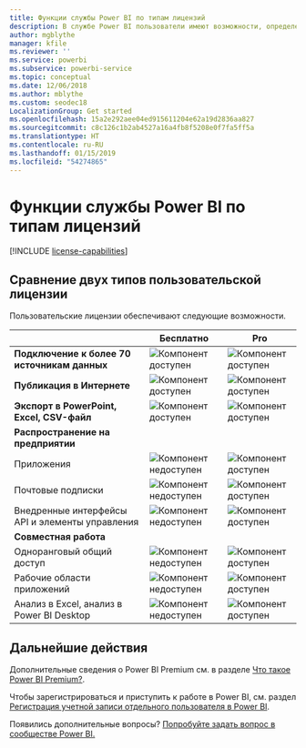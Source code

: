 ```yaml
---
title: Функции службы Power BI по типам лицензий
description: В службе Power BI пользователи имеют возможности, определенные на основе двух следующих типов лицензий — пользовательская (бесплатная и профессиональная) и лицензия на основе зарезервированной мощности.
author: mgblythe
manager: kfile
ms.reviewer: ''
ms.service: powerbi
ms.subservice: powerbi-service
ms.topic: conceptual
ms.date: 12/06/2018
ms.author: mblythe
ms.custom: seodec18
LocalizationGroup: Get started
ms.openlocfilehash: 15a2e292aee04ed915611204e62a19d2836aa827
ms.sourcegitcommit: c8c126c1b2ab4527a16a4fb8f5208e0f7fa5ff5a
ms.translationtype: HT
ms.contentlocale: ru-RU
ms.lasthandoff: 01/15/2019
ms.locfileid: "54274865"
---
```

# <a name="power-bi-service-features-by-license-type"></a>Функции службы Power BI по типам лицензий

[!INCLUDE [license-capabilities](includes/license-capabilities.md)]

## <a name="per-user-license-type-comparison"></a>Сравнение двух типов пользовательской лицензии

Пользовательские лицензии обеспечивают следующие возможности.

|  | Бесплатно | Pro |
| --- | --- | --- |
| **Подключение к более 70 источникам данных** |![Компонент доступен](media/features-license-type/available.png) |![Компонент доступен](media/features-license-type/available.png) |
| **Публикация в Интернете** |![Компонент доступен](media/features-license-type/available.png) |![Компонент доступен](media/features-license-type/available.png) |
| **Экспорт в PowerPoint, Excel, CSV-файл** |![Компонент доступен](media/features-license-type/available.png) |![Компонент доступен](media/features-license-type/available.png) |
| **Распространение на предприятии** | | |
| Приложения |![Компонент недоступен](media/features-license-type/not-available.png) |![Компонент доступен](media/features-license-type/available.png) |
| Почтовые подписки |![Компонент недоступен](media/features-license-type/not-available.png) |![Компонент доступен](media/features-license-type/available.png) |
| Внедренные интерфейсы API и элементы управления |![Компонент недоступен](media/features-license-type/not-available.png) |![Компонент доступен](media/features-license-type/available.png) |
| **Совместная работа** | | |
| Одноранговый общий доступ |![Компонент недоступен](media/features-license-type/not-available.png) |![Компонент доступен](media/features-license-type/available.png) |
| Рабочие области приложений |![Компонент недоступен](media/features-license-type/not-available.png) |![Компонент доступен](media/features-license-type/available.png) |
| Анализ в Excel, анализ в Power BI Desktop |![Компонент недоступен](media/features-license-type/not-available.png) |![Компонент доступен](media/features-license-type/available.png) |

## <a name="next-steps"></a>Дальнейшие действия

Дополнительные сведения о Power BI Premium см. в разделе [Что такое Power BI Premium?](service-premium.md).

Чтобы зарегистрироваться и приступить к работе в Power BI, см. раздел [Регистрация учетной записи отдельного пользователя в Power BI](service-self-service-signup-for-power-bi.md).

Появились дополнительные вопросы? [Попробуйте задать вопрос в сообществе Power BI.](https://community.powerbi.com/)